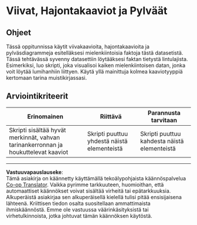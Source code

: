 <!--
CO_OP_TRANSLATOR_METADATA:
{
  "original_hash": "0ea21b6513df5ade7419c6b7d65f10b1",
  "translation_date": "2025-08-26T23:09:25+00:00",
  "source_file": "3-Data-Visualization/R/09-visualization-quantities/assignment.md",
  "language_code": "fi"
}
-->
# Viivat, Hajontakaaviot ja Pylväät

## Ohjeet

Tässä oppitunnissa käytit viivakaavioita, hajontakaavioita ja pylväsdiagrammeja esitelläksesi mielenkiintoisia faktoja tästä datasetistä. Tässä tehtävässä syvenny datasettiin löytääksesi faktan tietystä lintulajista. Esimerkiksi, luo skripti, joka visualisoi kaiken mielenkiintoisen datan, jonka voit löytää lumihanhiin liittyen. Käytä yllä mainittuja kolmea kaaviotyyppiä kertomaan tarina muistikirjassasi.

## Arviointikriteerit

Erinomainen | Riittävä | Parannusta tarvitaan
--- | --- | -- |
Skripti sisältää hyvät merkinnät, vahvan tarinankerronnan ja houkuttelevat kaaviot | Skripti puuttuu yhdestä näistä elementeistä | Skripti puuttuu kahdesta näistä elementeistä

---

**Vastuuvapauslauseke**:  
Tämä asiakirja on käännetty käyttämällä tekoälypohjaista käännöspalvelua [Co-op Translator](https://github.com/Azure/co-op-translator). Vaikka pyrimme tarkkuuteen, huomioithan, että automaattiset käännökset voivat sisältää virheitä tai epätarkkuuksia. Alkuperäistä asiakirjaa sen alkuperäisellä kielellä tulisi pitää ensisijaisena lähteenä. Kriittisen tiedon osalta suositellaan ammattimaista ihmiskäännöstä. Emme ole vastuussa väärinkäsityksistä tai virhetulkinnoista, jotka johtuvat tämän käännöksen käytöstä.